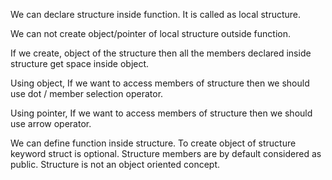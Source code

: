 We can declare structure inside function. It is called as local structure.

We can not create object/pointer of local structure outside function.

If we create, object of the structure then all the members declared inside structure get space inside object.

Using object, If we want to access members of structure then we should use dot / member selection operator.

Using pointer, If we want to access members of structure then we should use arrow operator.

<!-- Structure in C++ -->

We can define function inside structure.
To create object of structure keyword struct is optional.
Structure members are by default considered as public.
Structure is not an object oriented concept.
